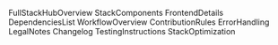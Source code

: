 FullStackHubOverview
StackComponents
FrontendDetails
DependenciesList
WorkflowOverview
ContributionRules
ErrorHandling
LegalNotes
Changelog
TestingInstructions
StackOptimization
